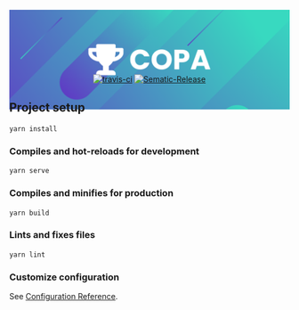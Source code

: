 <p align="center">
  <a href="" target="blank">
    <img src="banner.png" alt="COPA Logo" />
  </a>
  <p align="center" style="margin-top: -80px">
    <a href="https://travis-ci.org/copa-ch/copa-frontend"><img src="https://travis-ci.org/copa-ch/copa-frontend.svg?branch=master" alt="travis-ci" /></a>
    <a href="https://github.com/semantic-release/semantic-release"><img src="https://img.shields.io/badge/%20%20%F0%9F%93%A6%F0%9F%9A%80-semantic--release-e10079.svg" alt="Sematic-Release" /></a>
  </p>
</p>


## Project setup

```
yarn install
```

### Compiles and hot-reloads for development

```
yarn serve
```

### Compiles and minifies for production

```
yarn build
```

### Lints and fixes files

```
yarn lint
```

### Customize configuration

See [Configuration Reference](https://cli.vuejs.org/config/).
